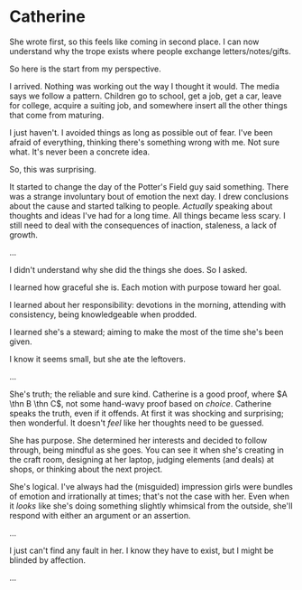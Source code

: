 # Catherine 

She wrote first, so this feels like coming in second place. I can now understand why the trope exists where people exchange letters/notes/gifts.

So here is the start from my perspective. 

I arrived. Nothing was working out the way I thought it would. The media says we follow a pattern. Children go to school, get a job, get a car, leave for college, acquire a suiting job, and somewhere insert all the other things that come from maturing. 

I just haven't. I avoided things as long as possible out of fear. I've been afraid of everything, thinking there's something wrong with me. Not sure what. It's never been a concrete idea.

So, this was surprising.

It started to change the day of the Potter's Field guy said something. There was a strange involuntary bout of emotion the next day. I drew conclusions about the cause and started talking to people. *Actually* speaking about thoughts and ideas I've had for a long time. All things became less scary. I still need to deal with the consequences of inaction, staleness, a lack of growth.

...

I didn't understand why she did the things she does. So I asked. 

I learned how graceful she is. Each motion with purpose toward her goal. 

I learned about her responsibility: devotions in the morning, attending with consistency, being knowledgeable when prodded.

I learned she's a steward; aiming to make the most of the time she's been given. 

I know it seems small, but she ate the leftovers. 

...

She's truth; the reliable and sure kind. Catherine is a good proof, where $A \thn B \thn C$, not some hand-wavy proof based on *choice*. 
Catherine speaks the truth, even if it offends. At first it was shocking and surprising; then wonderful. It doesn't *feel* like her thoughts need to be guessed. 

She has purpose. She determined her interests and decided to follow through, being mindful as she goes. You can see it when she's creating in the craft room, designing at her laptop, judging elements (and deals) at shops, or thinking about the next project.

She's logical. I've always had the (misguided) impression girls were bundles of emotion and irrationally at times; that's not the case with her. Even when it *looks* like she's doing something slightly whimsical from the outside, she'll respond with either an argument or an assertion. 

...

I just can't find any fault in her. I know they have to exist, but I might be blinded by affection. 

... 
